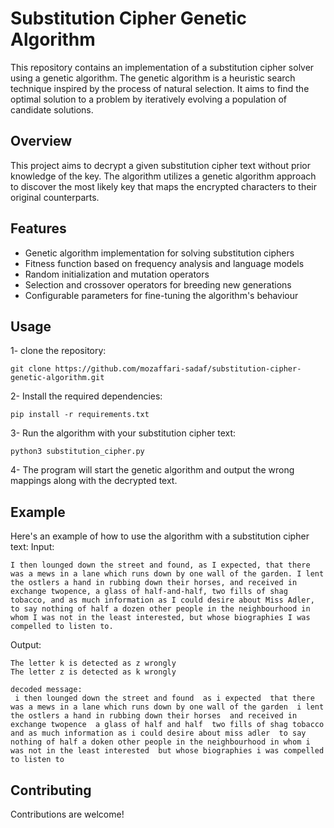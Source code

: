 # Substitution Cipher Genetic Algorithm
This repository contains an implementation of a substitution cipher solver using a genetic algorithm. The genetic algorithm is a heuristic search technique inspired by the process of natural selection. It aims to find the optimal solution to a problem by iteratively evolving a population of candidate solutions.

## Overview
This project aims to decrypt a given substitution cipher text without prior knowledge of the key. The algorithm utilizes a genetic algorithm approach to discover the most likely key that maps the encrypted characters to their original counterparts.

## Features
- Genetic algorithm implementation for solving substitution ciphers
- Fitness function based on frequency analysis and language models
- Random initialization and mutation operators
- Selection and crossover operators for breeding new generations
- Configurable parameters for fine-tuning the algorithm's behaviour

## Usage
1- clone the repository:
```
git clone https://github.com/mozaffari-sadaf/substitution-cipher-genetic-algorithm.git
```

2- Install the required dependencies:
```
pip install -r requirements.txt
```

3- Run the algorithm with your substitution cipher text:
```
python3 substitution_cipher.py
```

4- The program will start the genetic algorithm and output the wrong mappings along with the decrypted text.

## Example

Here's an example of how to use the algorithm with a substitution cipher text:
Input:
```
I then lounged down the street and found, as I expected, that there was a mews in a lane which runs down by one wall of the garden. I lent the ostlers a hand in rubbing down their horses, and received in exchange twopence, a glass of half-and-half, two fills of shag tobacco, and as much information as I could desire about Miss Adler, to say nothing of half a dozen other people in the neighbourhood in whom I was not in the least interested, but whose biographies I was compelled to listen to.
```

Output:
```
The letter k is detected as z wrongly
The letter z is detected as k wrongly

decoded message:
 i then lounged down the street and found  as i expected  that there
was a mews in a lane which runs down by one wall of the garden  i lent
the ostlers a hand in rubbing down their horses  and received in
exchange twopence  a glass of half and half  two fills of shag tobacco
and as much information as i could desire about miss adler  to say
nothing of half a doken other people in the neighbourhood in whom i
was not in the least interested  but whose biographies i was compelled
to listen to
```
## Contributing
Contributions are welcome!
